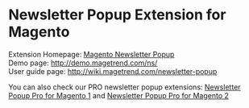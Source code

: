 Newsletter Popup Extension for Magento
===============


Extension Homepage: <a href="http://www.magetrend.com/newsletter-popup">Magento Newsletter Popup</a><br/>
Demo page: <a href="http://demo.magetrend.com/ns/">http://demo.magetrend.com/ns/</a><br/> 
User guide page: <a href="http://wiki.magetrend.com/newsletter-popup">http://wiki.magetrend.com/newsletter-popup</a><br/>


You can also check our PRO newsletter popup extensions: <a href="http://www.magetrend.com/newsletter-popup-pro">Newsletter Popup Pro for Magento 1</a> and <a href="http://www.magetrend.com/magento-2-newsletter-popup-extension">Newsletter Popup Pro for Magento 2</a>

